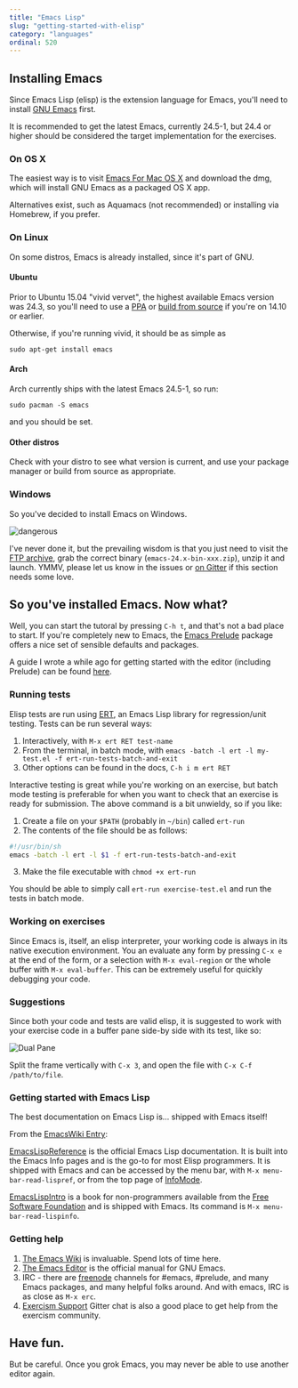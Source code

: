 ```yaml
---
title: "Emacs Lisp"
slug: "getting-started-with-elisp"
category: "languages"
ordinal: 520
---
```


## Installing Emacs

Since Emacs Lisp (elisp) is the extension language for Emacs, you'll need to
install [GNU Emacs][emacs] first.

It is recommended to get the latest Emacs, currently 24.5-1, but 24.4 or higher
should be considered the target implementation for the exercises.

### On OS X

The easiest way is to visit [Emacs For Mac OS X][emacs-osx]
and download the dmg, which will install GNU Emacs as a packaged OS X app.

Alternatives exist, such as Aquamacs (not recommended) or installing via
Homebrew, if you prefer.

### On Linux

On some distros, Emacs is already installed, since it's part of GNU.

#### Ubuntu

Prior to Ubuntu 15.04 "vivid vervet", the highest available Emacs version was
24.3, so you'll need to use a [PPA][ppa] or [build from source][source] if
you're on 14.10 or earlier.

Otherwise, if you're running vivid, it should be as simple as

`sudo apt-get install emacs`

#### Arch

Arch currently ships with the latest Emacs 24.5-1, so run:

`sudo pacman -S emacs`

and you should be set.

#### Other distros

Check with your distro to see what version is current, and use your package
manager or build from source as appropriate.

### Windows

So you've decided to install Emacs on Windows.

![dangerous](http://www.zeldauniverse.net/wp-content/uploads/2012/01/83-Image-2.jpg)

I've never done it, but the prevailing wisdom is that you just need to visit
the [FTP archive][winftp], grab the correct binary (`emacs-24.x-bin-xxx.zip`),
unzip it and launch. YMMV, please let us know in the issues or
[on Gitter][support] if this section needs some love.

## So you've installed Emacs. Now what?

Well, you can start the tutoral by pressing `C-h t`, and that's not a bad
place to start. If you're completely new to Emacs, the [Emacs Prelude][prelude]
package offers a nice set of sensible defaults and packages.

A guide I wrote a while ago  for getting started with the editor
(including Prelude) can be found [here][dark-side].

### Running tests

Elisp tests are run using [ERT][ert], an Emacs Lisp library for
regression/unit testing. Tests can be run several ways:

1. Interactively, with `M-x ert RET test-name`
2. From the terminal, in batch mode, with
`emacs -batch -l ert -l my-test.el -f ert-run-tests-batch-and-exit`
3. Other options can be found in the docs, `C-h i m ert RET`

Interactive testing is great while you're working on an exercise, but batch mode
testing is preferable for when you want to check that an exercise is ready for
submission. The above command is a bit unwieldy, so if you like:

1. Create a file on your `$PATH` (probably in `~/bin`) called `ert-run`
2. The contents of the file should be as follows:
```bash
#!/usr/bin/sh
emacs -batch -l ert -l $1 -f ert-run-tests-batch-and-exit
```
3. Make the file executable with `chmod +x ert-run`

You should be able to simply call `ert-run exercise-test.el` and run the
tests in batch mode.

### Working on exercises

Since Emacs is, itself, an elisp interpreter, your working code is always in
its native execution environment. You an evaluate any form by pressing `C-x e`
at the end of the form, or a selection with `M-x eval-region` or the whole
buffer with `M-x eval-buffer`. This can be extremely useful for quickly
debugging your code.

### Suggestions

Since both your code and tests are valid elisp, it is suggested to work with
your exercise code in a buffer pane side-by side with its test, like so:

![Dual Pane](/img/setup/emacs/dual-pane.png)

Split the frame vertically with `C-x 3`, and open the file with
`C-x C-f /path/to/file`.

### Getting started with Emacs Lisp

The best documentation on Emacs Lisp is... shipped with Emacs itself!

From the [EmacsWiki Entry][wiki-elisp]:

[EmacsLispReference][elref] is the official Emacs Lisp documentation. It
is built into the Emacs Info pages and is the go-to for most Elisp programmers.
It is shipped with Emacs and can be accessed by the menu bar, with
`M-x menu-bar-read-lispref`, or from the top page of [InfoMode][infomode].

[EmacsLispIntro][elintro] is a book for non-programmers available from the
[Free Software Foundation][fsf] and is shipped with Emacs. Its command is
`M-x menu-bar-read-lispinfo`.

### Getting help

1. [The Emacs Wiki][wiki] is invaluable. Spend lots of time here.
2. [The Emacs Editor][man] is the official manual for GNU Emacs.
3. IRC - there are [freenode][freenode] channels for #emacs, #prelude, and many
Emacs packages, and many helpful folks around. And with emacs, IRC is as close
as `M-x erc`.
4. [Exercism Support][support] Gitter chat is also a good place to get help from
the exercism community.

## Have fun.

But be careful. Once you grok Emacs, you may never be able to use another editor
again.





[emacs]: http://www.gnu.org/software/emacs/
[emacs-osx]: http://emacsformacosx.com/
[ppa]: https://launchpad.net/ubuntu/+ppas?name_filter=emacs
[source]: http://linuxg.net/how-to-install-emacs-24-4-on-ubuntu-14-10-ubuntu-14-04-and-derivative-systems/
[winftp]: http://ftp.wayne.edu/gnu/emacs/windows/
[support]: https://gitter.im/exercism/support
[prelude]: http://batsov.com/prelude/
[dark-side]: http://decomplecting.org/blog/2014/10/23/welcome-to-the-dark-side-switching-to-emacs/
[ert]: http://www.emacswiki.org/emacs/ErtTestLibrary
[wiki]: http://emacswiki.org/
[man]:http://www.gnu.org/software/emacs/manual/html_node/emacs/index.html
[freenode]: https://freenode.net/
[wiki-elisp]: http://www.emacswiki.org/emacs/EmacsLisp
[elref]: http://www.emacswiki.org/emacs/EmacsLispReference
[elintro]: http://www.emacswiki.org/emacs/EmacsLispIntro
[infomode]:http://www.emacswiki.org/emacs/InfoMode
[fsf]: http://www.emacswiki.org/emacs/FreeSoftwareFoundation
